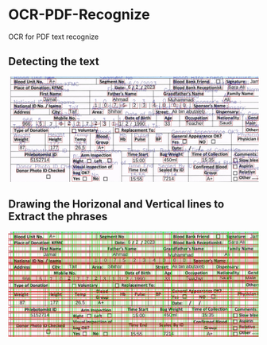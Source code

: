 # OCR-PDF-Recognize
OCR for PDF text recognize 

## Detecting the text
![Detecting the text](https://raw.githubusercontent.com/SleepyRizi/OCR-PDF-Recognize/main/detections.jpg)

## Drawing the Horizonal and Vertical lines to Extract the phrases

![Extracting out the phrases](https://raw.githubusercontent.com/SleepyRizi/OCR-PDF-Recognize/main/horiz_vert.jpg)

